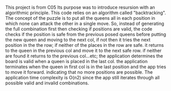 This project is from C05
Its purpose was to introduce resursion with an algorithmic principle.
This code relies on an algorithm called "backtracking".
The concept of the puzzle is to put all the queens all in each position in which none can attack the other in a single move.
So, instead of generating the full combination first then checking if positions are valid, the code checks if the position is safe from the previous posed queens before putting the new queen and moving to the next col, if not then it tries the next position in the the row; if neither of the places in the row are safe. it returns to the queen in the previous col and move it to the next safe row. if neither are found it returns to the previous col...etc; the application determines the board is valid when a queen is placed in the last col. the application terminates when the queen in first col is in the last position and the app tries to move it forward. indicating that no more positions are possible. 
The application time complexity is O(n2) since the app still iterates through all possible valid and invalid combinations.

